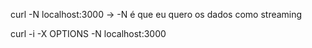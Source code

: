 curl -N localhost:3000 -> -N é que eu quero os dados como streaming

curl -i -X OPTIONS -N localhost:3000
